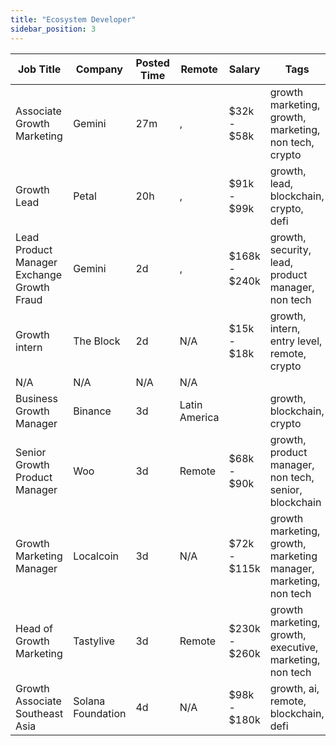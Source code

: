 ```yaml
---
title: "Ecosystem Developer"
sidebar_position: 3
---
```


| Job Title | Company | Posted Time | Remote | Salary | Tags | Apply Link |
|-----------|---------|-------------|--------|--------|------|------------|
| Associate Growth Marketing | Gemini | 27m | , | $32k - $58k | growth marketing, growth, marketing, non tech, crypto | [Apply](https://web3.career/associate-growth-marketing-gemini/112656) |
| Growth Lead | Petal | 20h | , | $91k - $99k | growth, lead, blockchain, crypto, defi | [Apply](https://web3.career/growth-lead-petal/112320) |
| Lead Product Manager Exchange Growth Fraud | Gemini | 2d | , | $168k - $240k | growth, security, lead, product manager, non tech | [Apply](https://web3.career/lead-product-manager-exchange-growth-fraud-gemini/111633) |
| Growth intern | The Block | 2d | N/A | $15k - $18k | growth, intern, entry level, remote, crypto | [Apply](https://web3.career/growth-intern-theblockcrypto/111528) |
| N/A | N/A | N/A | N/A |  |  | [Apply](https://web3.career/metana) |
| Business Growth Manager | Binance | 3d | Latin America |  | growth, blockchain, crypto | [Apply](https://web3.career/business-growth-manager-binance/111368) |
| Senior Growth Product Manager | Woo | 3d | Remote | $68k - $90k | growth, product manager, non tech, senior, blockchain | [Apply](https://web3.career/senior-growth-product-manager-woo/95664) |
| Growth Marketing Manager | Localcoin | 3d | N/A | $72k - $115k | growth marketing, growth, marketing manager, marketing, non tech | [Apply](https://web3.career/growth-marketing-manager-localcoin/77971) |
| Head of Growth Marketing | Tastylive | 3d | Remote | $230k - $260k | growth marketing, growth, executive, marketing, non tech | [Apply](https://web3.career/head-of-growth-marketing-tastylive/108292) |
| Growth Associate Southeast Asia | Solana Foundation | 4d | N/A | $98k - $180k | growth, ai, remote, blockchain, defi | [Apply](https://web3.career/growth-associate-southeast-asia-solanafoundation/110505) |
